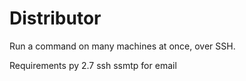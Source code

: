 Distributor
===========

Run a command on many machines at once, over SSH.



Requirements
py 2.7
ssh
ssmtp for email
